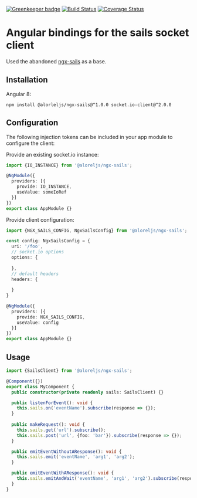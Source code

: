 
[![Greenkeeper badge](https://badges.greenkeeper.io/Alorel/ngx-sails.svg)](https://greenkeeper.io/)
[![Build Status](https://travis-ci.com/Alorel/ngx-sails.svg?branch=1.0.2)](https://travis-ci.com/Alorel/ngx-sails)
[![Coverage Status](https://coveralls.io/repos/github/Alorel/ngx-sails/badge.svg?branch=1.0.2)](https://coveralls.io/github/Alorel/ngx-sails?branch=1.0.2)

# Angular bindings for the sails socket client

Used the abandoned [ngx-sails](https://github.com/brandom/ngx-sails) as a base.

## Installation

Angular 8:

```
npm install @alorleljs/ngx-sails@^1.0.0 socket.io-client@^2.0.0
```

## Configuration

The following injection tokens can be included in your app module to configure the client:

Provide an existing socket.io instance:

```typescript
import {IO_INSTANCE} from '@aloreljs/ngx-sails';

@NgModule({
  providers: [{
    provide: IO_INSTANCE,
    useValue: someIoRef
  }]
})
export class AppModule {}
```

Provide client configuration:

```typescript
import {NGX_SAILS_CONFIG, NgxSailsConfig} from '@aloreljs/ngx-sails';

const config: NgxSailsConfig = {
  uri: '/foo',
  // socket.io options
  options: {
  
  },
  // default headers
  headers: {
  
  }
}

@NgModule({
  providers: [{
    provide: NGX_SAILS_CONFIG,
    useValue: config
  }]
})
export class AppModule {}
```

## Usage

```typescript
import {SailsClient} from '@aloreljs/ngx-sails';

@Component({})
export class MyComponent {
  public constructor(private readonly sails: SailsClient) {}

  public listenForEvent(): void {
    this.sails.on('eventName').subscribe(response => {});
  }
 
  public makeRequest(): void {
    this.sails.get('url').subscribe();
    this.sails.post('url', {foo: 'bar'}).subscribe(response => {});
  }

  public emitEventWithoutAResponse(): void {
    this.sails.emit('eventName', 'arg1', 'arg2');
  }

  public emitEventWithAResponse(): void {
    this.sails.emitAndWait('eventName', 'arg1', 'arg2').subscribe(response => {})
  }
}
```
